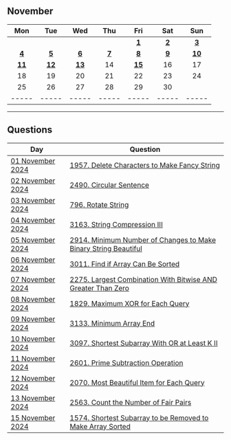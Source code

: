 November
---
| Mon | Tue | Wed | Thu | Fri | Sat | Sun |
| :---: | :---: | :---: | :---: | :---: | :---: | :---: |
|     |     |     |     | [**1**](01) | [**2**](02) | [**3**](03) |
| [**4**](04) | [**5**](05) | [**6**](06) | [**7**](07) | [**8**](08) | [**9**](09) | [**10**](10) |
| [**11**](11) | [**12**](12) | [**13**](13) | 14  | [**15**](15) | 16  | 17  |
| 18  | 19  | 20  | 21  | 22  | 23  | 24  |
| 25  | 26  | 27  | 28  | 29  | 30  |     |
| ----- | ----- | ----- | ----- | ----- | ----- | ----- |

---

Questions
---
| Day | Question |
| --- | --- |
| [01 November 2024](01) | [1957. Delete Characters to Make Fancy String](https://leetcode.com/problems/delete-characters-to-make-fancy-string) |
| [02 November 2024](02) | [2490. Circular Sentence](https://leetcode.com/problems/circular-sentence) |
| [03 November 2024](03) | [796. Rotate String](https://leetcode.com/problems/rotate-string) |
| [04 November 2024](04) | [3163. String Compression III](https://leetcode.com/problems/string-compression-iii) |
| [05 November 2024](05) | [2914. Minimum Number of Changes to Make Binary String Beautiful](https://leetcode.com/problems/minimum-number-of-changes-to-make-binary-string-beautiful) |
| [06 November 2024](06) | [3011. Find if Array Can Be Sorted](https://leetcode.com/problems/find-if-array-can-be-sorted) |
| [07 November 2024](07) | [2275. Largest Combination With Bitwise AND Greater Than Zero](https://leetcode.com/problems/largest-combination-with-bitwise-and-greater-than-zero) |
| [08 November 2024](08) | [1829. Maximum XOR for Each Query](https://leetcode.com/problems/maximum-xor-for-each-query) |
| [09 November 2024](09) | [3133. Minimum Array End](https://leetcode.com/problems/minimum-array-end) |
| [10 November 2024](10) | [3097. Shortest Subarray With OR at Least K II](https://leetcode.com/problems/shortest-subarray-with-or-at-least-k-ii) |
| [11 November 2024](11) | [2601. Prime Subtraction Operation](https://leetcode.com/problems/prime-subtraction-operation) |
| [12 November 2024](12) | [2070. Most Beautiful Item for Each Query](https://leetcode.com/problems/most-beautiful-item-for-each-query) |
| [13 November 2024](13) | [2563. Count the Number of Fair Pairs](https://leetcode.com/problems/count-the-number-of-fair-pairs) |
| [15 November 2024](15) | [1574. Shortest Subarray to be Removed to Make Array Sorted](https://leetcode.com/problems/shortest-subarray-to-be-removed-to-make-array-sorted) |
